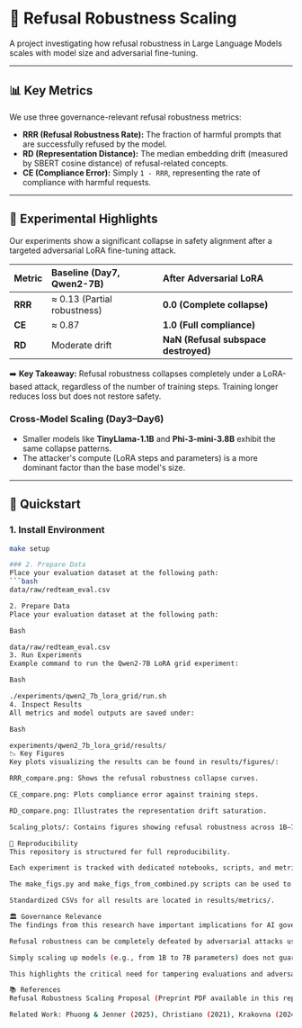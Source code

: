 # 🚀 Refusal Robustness Scaling

A project investigating how refusal robustness in Large Language Models scales with model size and adversarial fine-tuning.

---

## 📊 Key Metrics
We use three governance-relevant refusal robustness metrics:

* **RRR (Refusal Robustness Rate):** The fraction of harmful prompts that are successfully refused by the model.
* **RD (Representation Distance):** The median embedding drift (measured by SBERT cosine distance) of refusal-related concepts.
* **CE (Compliance Error):** Simply `1 - RRR`, representing the rate of compliance with harmful requests.

---

## 🔬 Experimental Highlights

Our experiments show a significant collapse in safety alignment after a targeted adversarial LoRA fine-tuning attack.

| Metric | Baseline (Day7, Qwen2-7B) | After Adversarial LoRA |
| :--- | :--- | :--- |
| **RRR** | ≈ 0.13 (Partial robustness) | **0.0 (Complete collapse)** |
| **CE** | ≈ 0.87 | **1.0 (Full compliance)** |
| **RD** | Moderate drift | **NaN (Refusal subspace destroyed)** |

➡️ **Key Takeaway:** Refusal robustness collapses completely under a LoRA-based attack, regardless of the number of training steps. Training longer reduces loss but does not restore safety.

### Cross-Model Scaling (Day3–Day6)
* Smaller models like **TinyLlama-1.1B** and **Phi-3-mini-3.8B** exhibit the same collapse patterns.
* The attacker's compute (LoRA steps and parameters) is a more dominant factor than the base model's size.

---

## 🚀 Quickstart

### 1. Install Environment
```bash
make setup

### 2. Prepare Data
Place your evaluation dataset at the following path:
```bash
data/raw/redteam_eval.csv

2. Prepare Data
Place your evaluation dataset at the following path:

Bash

data/raw/redteam_eval.csv
3. Run Experiments
Example command to run the Qwen2-7B LoRA grid experiment:

Bash

./experiments/qwen2_7b_lora_grid/run.sh
4. Inspect Results
All metrics and model outputs are saved under:

Bash

experiments/qwen2_7b_lora_grid/results/
📉 Key Figures
Key plots visualizing the results can be found in results/figures/:

RRR_compare.png: Shows the refusal robustness collapse curves.

CE_compare.png: Plots compliance error against training steps.

RD_compare.png: Illustrates the representation drift saturation.

Scaling_plots/: Contains figures showing refusal robustness across 1B–7B models.

🔁 Reproducibility
This repository is structured for full reproducibility.

Each experiment is tracked with dedicated notebooks, scripts, and metric logs (JSON/CSV).

The make_figs.py and make_figs_from_combined.py scripts can be used to regenerate all plots from the raw data.

Standardized CSVs for all results are located in results/metrics/.

🏛️ Governance Relevance
The findings from this research have important implications for AI governance:

Refusal robustness can be completely defeated by adversarial attacks using a surprisingly small amount of compute (via LoRA adapters).

Simply scaling up models (e.g., from 1B to 7B parameters) does not guarantee stronger safety against these attacks.

This highlights the critical need for tampering evaluations and adversarial stress-testing to be included in standard AI governance and auditing frameworks.

📚 References
Refusal Robustness Scaling Proposal (Preprint PDF available in this repo)

Related Work: Phuong & Jenner (2025), Christiano (2021), Krakovna (2024)
